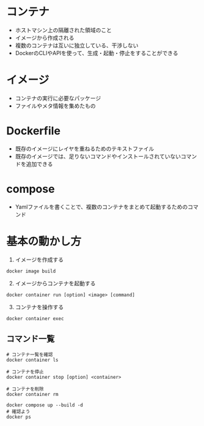 # コンテナ

* ホストマシン上の隔離された領域のこと
* イメージから作成される
* 複数のコンテナは互いに独立している、干渉しない
* DockerのCLIやAPIを使って、生成・起動・停止をすることができる

# イメージ

* コンテナの実行に必要なパッケージ
* ファイルやメタ情報を集めたもの

# Dockerfile

* 既存のイメージにレイヤを重ねるためのテキストファイル
* 既存のイメージでは、足りないコマンドやインストールされていないコマンドを追加できる

# compose

* Yamlファイルを書くことで、複数のコンテナをまとめて起動するためのコマンド

# 基本の動かし方

1. イメージを作成する

```
docker image build
```

2. イメージからコンテナを起動する

```
docker container run [option] <image> [command]
```

3. コンテナを操作する

```
docker container exec
```

## コマンド一覧

```
# コンテナ一覧を確認
docker container ls

# コンテナを停止
docker container stop [option] <container>

# コンテナを削除
docker container rm 
```

```
docker compose up --build -d
# 確認よう
docker ps 
```
